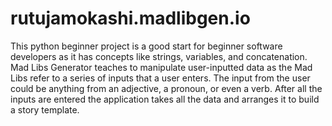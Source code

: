# rutujamokashi.madlibgen.io
This python beginner project is a good start for beginner software developers as it has concepts like strings, variables, and concatenation. Mad Libs Generator teaches to manipulate user-inputted data as the Mad Libs refer to a series of inputs that a user enters. The input from the user could be anything from an adjective, a pronoun, or even a verb. After all the inputs are entered the application takes all the data and arranges it to build a story template.
